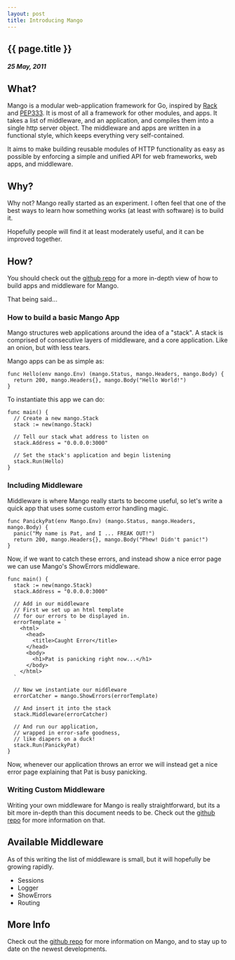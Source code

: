 ```yaml
---
layout: post
title: Introducing Mango
---
```


{{ page.title }}
----------------

##### 25 May, 2011


## What?

Mango is a modular web-application framework for Go, inspired by [Rack](http://github.com/rack/rack) and [PEP333](http://www.python.org/dev/peps/pep-0333/). It is most of all a framework for other modules, and apps.  It takes a list of middleware, and an application, and compiles them into a single http server object. The middleware and apps are written in a functional style, which keeps everything very self-contained.

It aims to make building reusable modules of HTTP functionality as easy as possible by enforcing a simple and unified API for web frameworks, web apps, and middleware.

## Why?

Why not? Mango really started as an experiment. I often feel that one of the best ways to learn how something works (at least with software) is to build it.

Hopefully people will find it at least moderately useful, and it can be improved together.

## How?

You should check out the [github repo](http://www.github.com/paulbellamy/mango) for a more in-depth view of how to build apps and middleware for Mango.

That being said...

### How to build a basic Mango App

Mango structures web applications around the idea of a "stack".  A stack is comprised of consecutive layers of middleware, and a core application. Like an onion, but with less tears.

Mango apps can be as simple as:

    func Hello(env mango.Env) (mango.Status, mango.Headers, mango.Body) {
      return 200, mango.Headers{}, mango.Body("Hello World!")
    }

To instantiate this app we can do:

    func main() {
      // Create a new mango.Stack
      stack := new(mango.Stack)

      // Tell our stack what address to listen on
      stack.Address = "0.0.0.0:3000"

      // Set the stack's application and begin listening
      stack.Run(Hello)
    }

### Including Middleware

Middleware is where Mango really starts to become useful, so let's write a quick app that uses some custom error handling magic.

    func PanickyPat(env Mango.Env) (mango.Status, mango.Headers, mango.Body) {
      panic("My name is Pat, and I ... FREAK OUT!")
      return 200, mango.Headers{}, mango.Body("Phew! Didn't panic!")
    }

Now, if we want to catch these errors, and instead show a nice error page we can use Mango's ShowErrors middleware.

    func main() {
      stack := new(mango.Stack)
      stack.Address = "0.0.0.0:3000"

      // Add in our middleware
      // First we set up an html template
      // for our errors to be displayed in.
      errorTemplate = `
        <html>
          <head>
            <title>Caught Error</title>
          </head>
          <body>
            <h1>Pat is panicking right now...</h1>
          </body>
        </html>
      `

      // Now we instantiate our middleware
      errorCatcher = mango.ShowErrors(errorTemplate)

      // And insert it into the stack
      stack.Middleware(errorCatcher)

      // And run our application,
      // wrapped in error-safe goodness,
      // like diapers on a duck!
      stack.Run(PanickyPat)
    }

Now, whenever our application throws an error we will instead get a nice error page explaining that Pat is busy panicking.

### Writing Custom Middleware

Writing your own middleware for Mango is really straightforward, but its a bit more in-depth than this document needs to be. Check out the [github repo](http://github.com/paulbellamy/mango) for more information on that.

## Available Middleware

As of this writing the list of middleware is small, but it will hopefully be growing rapidly.

* Sessions
* Logger
* ShowErrors
* Routing

## More Info

Check out the [github repo](http://github.com/paulbellamy/mango) for more information on Mango, and to stay up to date on the newest developments.
